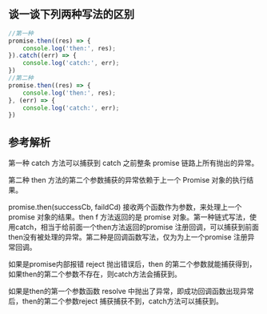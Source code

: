 ## 谈一谈下列两种写法的区别

```javascript
//第一种
promise.then((res) => {
    console.log('then:', res);
}).catch((err) => {
    console.log('catch:', err);
})
//第二种
promise.then((res) => {
    console.log('then:', res);
}, (err) => {
    console.log('catch:', err);
})
```



## 参考解析

第一种 catch 方法可以捕获到 catch 之前整条 promise 链路上所有抛出的异常。

第二种 then 方法的第二个参数捕获的异常依赖于上一个 Promise 对象的执行结果。

promise.then(successCb, faildCd) 接收两个函数作为参数，来处理上一个promise 对象的结果。then f 方法返回的是 promise 对象。第一种链式写法，使用catch，相当于给前面一个then方法返回的promise 注册回调，可以捕获到前面then没有被处理的异常。第二种是回调函数写法，仅为为上一个promise 注册异常回调。

如果是promise内部报错 reject 抛出错误后，then 的第二个参数就能捕获得到，如果then的第二个参数不存在，则catch方法会捕获到。 

如果是then的第一个参数函数 resolve 中抛出了异常，即成功回调函数出现异常后，then的第二个参数reject 捕获捕获不到，catch方法可以捕获到。